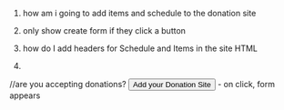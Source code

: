 1. how am i going to add items and schedule to the donation site

3. only show create form if they click a button 
4. how do I add headers for Schedule and Items in the site HTML 

6. 
//are you accepting donations? <button>Add your Donation Site</button> - on click, form appears

